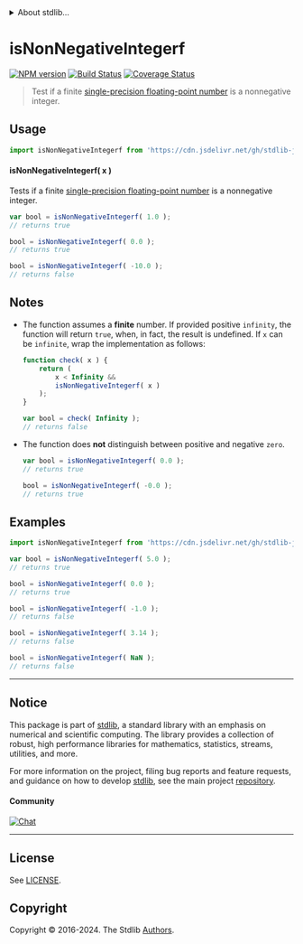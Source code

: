 <!--

@license Apache-2.0

Copyright (c) 2024 The Stdlib Authors.

Licensed under the Apache License, Version 2.0 (the "License");
you may not use this file except in compliance with the License.
You may obtain a copy of the License at

   http://www.apache.org/licenses/LICENSE-2.0

Unless required by applicable law or agreed to in writing, software
distributed under the License is distributed on an "AS IS" BASIS,
WITHOUT WARRANTIES OR CONDITIONS OF ANY KIND, either express or implied.
See the License for the specific language governing permissions and
limitations under the License.

-->


<details>
  <summary>
    About stdlib...
  </summary>
  <p>We believe in a future in which the web is a preferred environment for numerical computation. To help realize this future, we've built stdlib. stdlib is a standard library, with an emphasis on numerical and scientific computation, written in JavaScript (and C) for execution in browsers and in Node.js.</p>
  <p>The library is fully decomposable, being architected in such a way that you can swap out and mix and match APIs and functionality to cater to your exact preferences and use cases.</p>
  <p>When you use stdlib, you can be absolutely certain that you are using the most thorough, rigorous, well-written, studied, documented, tested, measured, and high-quality code out there.</p>
  <p>To join us in bringing numerical computing to the web, get started by checking us out on <a href="https://github.com/stdlib-js/stdlib">GitHub</a>, and please consider <a href="https://opencollective.com/stdlib">financially supporting stdlib</a>. We greatly appreciate your continued support!</p>
</details>

# isNonNegativeIntegerf

[![NPM version][npm-image]][npm-url] [![Build Status][test-image]][test-url] [![Coverage Status][coverage-image]][coverage-url] <!-- [![dependencies][dependencies-image]][dependencies-url] -->

> Test if a finite [single-precision floating-point number][ieee754] is a nonnegative integer.



<section class="usage">

## Usage

```javascript
import isNonNegativeIntegerf from 'https://cdn.jsdelivr.net/gh/stdlib-js/math-base-assert-is-nonnegative-integerf@deno/mod.js';
```

#### isNonNegativeIntegerf( x )

Tests if a finite [single-precision floating-point number][ieee754] is a nonnegative integer.

```javascript
var bool = isNonNegativeIntegerf( 1.0 );
// returns true

bool = isNonNegativeIntegerf( 0.0 );
// returns true

bool = isNonNegativeIntegerf( -10.0 );
// returns false
```

</section>

<!-- /.usage -->

<section class="notes">

## Notes

-   The function assumes a **finite** number. If provided positive `infinity`, the function will return `true`, when, in fact, the result is undefined. If `x` can be `infinite`, wrap the implementation as follows:

    ```javascript
    function check( x ) {
        return (
            x < Infinity &&
            isNonNegativeIntegerf( x )
        );
    }

    var bool = check( Infinity );
    // returns false
    ```

-   The function does **not** distinguish between positive and negative `zero`.

    ```javascript
    var bool = isNonNegativeIntegerf( 0.0 );
    // returns true

    bool = isNonNegativeIntegerf( -0.0 );
    // returns true
    ```

</section>

<!-- /.notes -->

<section class="examples">

## Examples

<!-- eslint no-undef: "error" -->

```javascript
import isNonNegativeIntegerf from 'https://cdn.jsdelivr.net/gh/stdlib-js/math-base-assert-is-nonnegative-integerf@deno/mod.js';

var bool = isNonNegativeIntegerf( 5.0 );
// returns true

bool = isNonNegativeIntegerf( 0.0 );
// returns true

bool = isNonNegativeIntegerf( -1.0 );
// returns false

bool = isNonNegativeIntegerf( 3.14 );
// returns false

bool = isNonNegativeIntegerf( NaN );
// returns false
```

</section>

<!-- /.examples -->

<!-- C interface documentation. -->



<!-- Section for related `stdlib` packages. Do not manually edit this section, as it is automatically populated. -->

<section class="related">

</section>

<!-- /.related -->

<!-- Section for all links. Make sure to keep an empty line after the `section` element and another before the `/section` close. -->


<section class="main-repo" >

* * *

## Notice

This package is part of [stdlib][stdlib], a standard library with an emphasis on numerical and scientific computing. The library provides a collection of robust, high performance libraries for mathematics, statistics, streams, utilities, and more.

For more information on the project, filing bug reports and feature requests, and guidance on how to develop [stdlib][stdlib], see the main project [repository][stdlib].

#### Community

[![Chat][chat-image]][chat-url]

---

## License

See [LICENSE][stdlib-license].


## Copyright

Copyright &copy; 2016-2024. The Stdlib [Authors][stdlib-authors].

</section>

<!-- /.stdlib -->

<!-- Section for all links. Make sure to keep an empty line after the `section` element and another before the `/section` close. -->

<section class="links">

[npm-image]: http://img.shields.io/npm/v/@stdlib/math-base-assert-is-nonnegative-integerf.svg
[npm-url]: https://npmjs.org/package/@stdlib/math-base-assert-is-nonnegative-integerf

[test-image]: https://github.com/stdlib-js/math-base-assert-is-nonnegative-integerf/actions/workflows/test.yml/badge.svg?branch=main
[test-url]: https://github.com/stdlib-js/math-base-assert-is-nonnegative-integerf/actions/workflows/test.yml?query=branch:main

[coverage-image]: https://img.shields.io/codecov/c/github/stdlib-js/math-base-assert-is-nonnegative-integerf/main.svg
[coverage-url]: https://codecov.io/github/stdlib-js/math-base-assert-is-nonnegative-integerf?branch=main

<!--

[dependencies-image]: https://img.shields.io/david/stdlib-js/math-base-assert-is-nonnegative-integerf.svg
[dependencies-url]: https://david-dm.org/stdlib-js/math-base-assert-is-nonnegative-integerf/main

-->

[chat-image]: https://img.shields.io/gitter/room/stdlib-js/stdlib.svg
[chat-url]: https://app.gitter.im/#/room/#stdlib-js_stdlib:gitter.im

[stdlib]: https://github.com/stdlib-js/stdlib

[stdlib-authors]: https://github.com/stdlib-js/stdlib/graphs/contributors

[umd]: https://github.com/umdjs/umd
[es-module]: https://developer.mozilla.org/en-US/docs/Web/JavaScript/Guide/Modules

[deno-url]: https://github.com/stdlib-js/math-base-assert-is-nonnegative-integerf/tree/deno
[deno-readme]: https://github.com/stdlib-js/math-base-assert-is-nonnegative-integerf/blob/deno/README.md
[umd-url]: https://github.com/stdlib-js/math-base-assert-is-nonnegative-integerf/tree/umd
[umd-readme]: https://github.com/stdlib-js/math-base-assert-is-nonnegative-integerf/blob/umd/README.md
[esm-url]: https://github.com/stdlib-js/math-base-assert-is-nonnegative-integerf/tree/esm
[esm-readme]: https://github.com/stdlib-js/math-base-assert-is-nonnegative-integerf/blob/esm/README.md
[branches-url]: https://github.com/stdlib-js/math-base-assert-is-nonnegative-integerf/blob/main/branches.md

[stdlib-license]: https://raw.githubusercontent.com/stdlib-js/math-base-assert-is-nonnegative-integerf/main/LICENSE

[ieee754]: https://en.wikipedia.org/wiki/IEEE_754-1985

<!-- <related-links> -->

<!-- </related-links> -->

</section>

<!-- /.links -->
